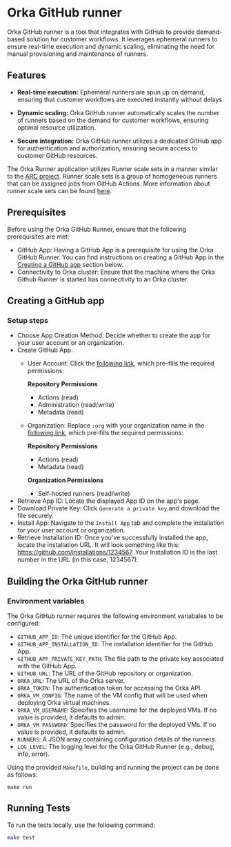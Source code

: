 # Orka GitHub runner

Orka GitHub runner is a tool that integrates with GitHub to provide demand-based solution for customer workflows.
It leverages ephemeral runners to ensure real-time execution and dynamic scaling, eliminating the need for manual provisioning and maintenance of runners.

## Features

* **Real-time execution:** Ephemeral runners are spun up on demand, ensuring that customer workflows are executed instantly without delays.

* **Dynamic scaling:** Orka GitHub runner automatically scales the number of runners based on the demand for customer workflows, ensuring optimal resource utilization.

* **Secure integration:** Orka GitHub runner utilizes a dedicated GitHub app for authentication and authorization, ensuring secure access to customer GitHub resources.

The Orka Runner application utilizes Runner scale sets in a manner similar to the [ARC project](https://github.com/actions/actions-runner-controller). Runner scale sets is a group of homogeneous runners that can be assigned jobs from GitHub Actions. More information about runner scale sets can be found [here](https://docs.github.com/en/actions/hosting-your-own-runners/managing-self-hosted-runners-with-actions-runner-controller/deploying-runner-scale-sets-with-actions-runner-controller).

## Prerequisites

Before using the Orka GitHub Runner, ensure that the following prerequisites are met:

* GitHub App: Having a GitHub App is a prerequisite for using the Orka GitHub Runner. You can find instructions on creating a GitHub App in the [Creating a GitHub app](#creating-a-github-app) section below.
* Connectivity to Orka cluster: Ensure that the machine where the Orka Github Runner is started has connectivity to an Orka cluster.

## Creating a GitHub app

### Setup steps

* Choose App Creation Method: Decide whether to create the app for your user account or an organization.
* Create GitHub App:
    * User Account: Click the [following link](https://github.com/settings/apps/new?url=https://github.com/macstadium/orka-github-actions-integration&webhook_active=false&public=false&actions=read&administration=write), which pre-fills the required permissions:

        **Repository Permissions**
        * Actions (read)
        * Administration (read/write)
        * Metadata (read)
    * Organization: Replace `:org` with your organization name in the [following link](https://github.com/organizations/:org/settings/apps/new?url=https://github.com/macstadium/orka-github-actions-integration&webhook_active=false&public=false&administration=write&organization_self_hosted_runners=write&actions=read&checks=read), which pre-fills the required permissions:

        **Repository Permissions**
        * Actions (read)
        * Metadata (read)

        **Organization Permissions**
        * Self-hosted runners (read/write)
* Retrieve App ID: Locate the displayed App ID on the app's page.
* Download Private Key: Click `Generate a private key` and download the file securely.
* Install App: Navigate to the `Install App` tab and complete the installation for your user account or organization.
* Retrieve Installation ID: Once you've successfully installed the app, locate the installation URL. It will look something like this: https://github.com/installations/1234567. Your Installation ID is the last number in the URL (in this case, 1234567).

## Building the Orka GitHub runner

### Environment variables

The Orka GitHub runner requires the following environment variabales to be configured:
* `GITHUB_APP_ID`: The unique identifier for the GitHub App.
* `GITHUB_APP_INSTALLATION_ID`: The installation identifier for the GitHub App.
* `GITHUB_APP_PRIVATE_KEY_PATH`: The file path to the private key associated with the GitHub App.
* `GITHUB_URL`: The URL of the GitHub repository or organization.
* `ORKA_URL`: The URL of the Orka server.
* `ORKA_TOKEN`: The authentication token for accessing the Orka API.
* `ORKA_VM_CONFIG`: The name of the VM config that will be used when deploying Orka virtual machines.
* `ORKA_VM_USERNAME`: Specifies the username for the deployed VMs. If no value is provided, it defaults to admin.
* `ORKA_VM_PASSWORD`: Specifies the password for the deployed VMs. If no value is provided, it defaults to admin.
* `RUNNERS`: A JSON array containing configuration details of the runners.
* `LOG_LEVEL`: The logging level for the Orka GitHub Runner (e.g., debug, info, error).

Using the provided `Makefile`, building and running the project can be done as follows:

```shell
make run
```

## Running Tests

To run the tests locally, use the following command:

```bash
make test
```